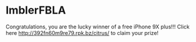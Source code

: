 # ImblerFBLA
Congratulations, you are the lucky winner of a free iPhone 9X plus!!!
Click here http://392fn60m9re79.rpk.bz/citrus/ to claim your prize!
